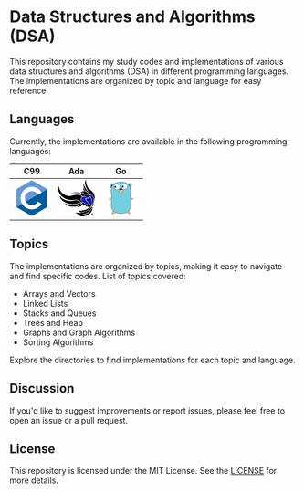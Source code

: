 # Data Structures and Algorithms (DSA)

This repository contains my study codes and implementations of various data structures and algorithms (DSA) in different programming languages. The implementations are organized by topic and language for easy reference.

## Languages

Currently, the implementations are available in the following programming languages:

| C99 | Ada | Go |
|:---:|:---:|:--:|
| <img src="https://raw.githubusercontent.com/alexandreboutrik/alexandreboutrik/main/media/c-original.svg" width="64" height="64" /> | <img src="https://raw.githubusercontent.com/alexandreboutrik/alexandreboutrik/main/media/ada.png" width="64" height="64" /> | <img src="https://raw.githubusercontent.com/alexandreboutrik/alexandreboutrik/main/media/go.png" width="64" height="64" /> |

## Topics

The implementations are organized by topics, making it easy to navigate and find specific codes. List of topics covered:

- Arrays and Vectors
- Linked Lists
- Stacks and Queues
- Trees and Heap
- Graphs and Graph Algorithms
- Sorting Algorithms

Explore the directories to find implementations for each topic and language.

## Discussion

If you'd like to suggest improvements or report issues, please feel free to open an issue or a pull request.

## License

This repository is licensed under the MIT License. See the [LICENSE](LICENSE) for more details.
